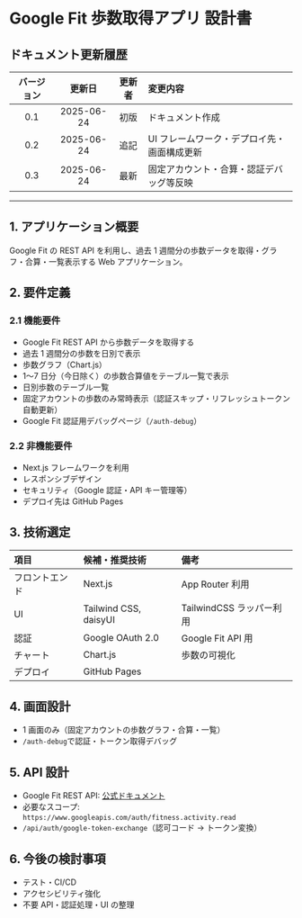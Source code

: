 # Google Fit 歩数取得アプリ 設計書

## ドキュメント更新履歴

| バージョン |   更新日   | 更新者 | 変更内容                                    |
| :--------: | :--------: | :----: | :------------------------------------------ |
|    0.1     | 2025-06-24 |  初版  | ドキュメント作成                            |
|    0.2     | 2025-06-24 |  追記  | UI フレームワーク・デプロイ先・画面構成更新 |
|    0.3     | 2025-06-24 |  最新  | 固定アカウント・合算・認証デバッグ等反映    |

---

## 1. アプリケーション概要

Google Fit の REST API を利用し、過去 1 週間分の歩数データを取得・グラフ・合算・一覧表示する Web アプリケーション。

## 2. 要件定義

### 2.1 機能要件

-   Google Fit REST API から歩数データを取得する
-   過去 1 週間分の歩数を日別で表示
-   歩数グラフ（Chart.js）
-   1〜7 日分（今日除く）の歩数合算値をテーブル一覧で表示
-   日別歩数のテーブル一覧
-   固定アカウントの歩数のみ常時表示（認証スキップ・リフレッシュトークン自動更新）
-   Google Fit 認証用デバッグページ（`/auth-debug`）

### 2.2 非機能要件

-   Next.js フレームワークを利用
-   レスポンシブデザイン
-   セキュリティ（Google 認証・API キー管理等）
-   デプロイ先は GitHub Pages

## 3. 技術選定

| 項目           | 候補・推奨技術        | 備考                     |
| :------------- | :-------------------- | :----------------------- |
| フロントエンド | Next.js               | App Router 利用          |
| UI             | Tailwind CSS, daisyUI | TailwindCSS ラッパー利用 |
| 認証           | Google OAuth 2.0      | Google Fit API 用        |
| チャート       | Chart.js              | 歩数の可視化             |
| デプロイ       | GitHub Pages          |                          |

## 4. 画面設計

-   1 画面のみ（固定アカウントの歩数グラフ・合算・一覧）
-   `/auth-debug`で認証・トークン取得デバッグ

## 5. API 設計

-   Google Fit REST API: [公式ドキュメント](https://developers.google.com/fit/rest)
-   必要なスコープ: `https://www.googleapis.com/auth/fitness.activity.read`
-   `/api/auth/google-token-exchange`（認可コード → トークン変換）

## 6. 今後の検討事項

-   テスト・CI/CD
-   アクセシビリティ強化
-   不要 API・認証処理・UI の整理
